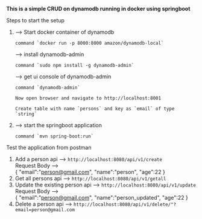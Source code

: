 **This is a simple CRUD  on dynamodb running in docker  using springboot**

 Steps to start the setup
 
 1)
    --> Start docker container of dynamodb
        
        command `docker run -p 8000:8000 amazon/dynamodb-local`        
 
    --> install dynamodb-admin
        
        command `sudo npm install -g dynamodb-admin`
        
    --> get ui console of dynamodb-admin
       
        command `dynamodb-admin`
        
        Now open browser and navigate to http://localhost:8001
        
        Create table with name `persons` and key as `email` of type `string`
        
 2)  
    --> start the springboot application
        
        command `mvn spring-boot:run`
        
 Test the application from postman
 
 1) Add a person api --> `http://localhost:8080/api/v1/create`    
    Request Body -->  
    {
    	"email":"person@gmail.com",
    	"name":"person",
    	"age":22
    }
 2) Get all persons api --> `http://localhost:8080/api/v1/getall` 
 3) Update the existing person api --> `http://localhost:8080/api/v1/update`
    Request Body -->  
    {
        	"email":"person@gmail.com",
        	"name":"person_updated",
        	"age":22
     }
 4) Delete a person api --> `http://localhost:8080/api/v1/delete/"?email=person@gmail.com`                 